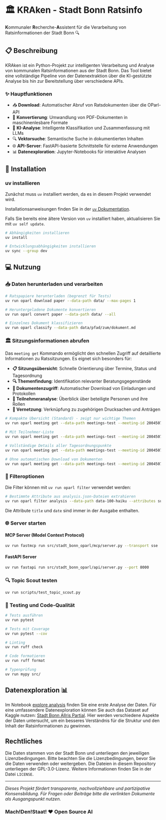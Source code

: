 # 🏛️ KRAken - Stadt Bonn Ratsinfo

**K**ommunaler **R**echerche-**A**ssistent für die Verarbeitung von Ratsinformationen der Stadt Bonn 🔍

## 📋 Beschreibung

KRAken ist ein Python-Projekt zur intelligenten Verarbeitung und Analyse von kommunalen Ratsinformationen aus der Stadt Bonn. Das Tool bietet eine vollständige Pipeline von der Datenextraktion über die KI-gestützte Analyse bis hin zur Bereitstellung über verschiedene APIs.

### ✨ Hauptfunktionen

- 📥 **Download**: Automatischer Abruf von Ratsdokumenten über die OParl-API
- 🔄 **Konvertierung**: Umwandlung von PDF-Dokumenten in maschinenlesbare Formate
- 🤖 **KI-Analyse**: Intelligente Klassifikation und Zusammenfassung mit LLMs
- 🔍 **Vektorsuche**: Semantische Suche in dokumentierten Inhalten
- 🌐 **API-Server**: FastAPI-basierte Schnittstelle für externe Anwendungen
- 📊 **Datenexploration**: Jupyter-Notebooks für interaktive Analysen

## 🚀 Installation

### uv installieren

Zunächst muss `uv` installiert werden, da es in diesem Projekt verwendet wird.

Installationsanweisungen finden Sie in der [`uv` Dokumentation](https://docs.astral.sh/uv/getting-started/installation/).

Falls Sie bereits eine ältere Version von `uv` installiert haben, aktualisieren Sie mit `uv self update`.

```bash
# Abhängigkeiten installieren
uv install

# Entwicklungsabhängigkeiten installieren
uv sync --group dev
```

## 💻 Nutzung

### 📥 Daten herunterladen und verarbeiten

```bash
# Ratspapiere herunterladen (begrenzt für Tests)
uv run oparl download paper --data-path data/ --max-pages 1

# Heruntergeladene Dokumente konvertieren
uv run oparl convert paper --data-path data/ --all

# Einzelnes Dokument klassifizieren
uv run oparl classify --data-path data/pfad/zum/dokument.md
```

### 🏛️ Sitzungsinformationen abrufen

Das `meeting get` Kommando ermöglicht den schnellen Zugriff auf detaillierte Informationen zu Ratssitzungen. Es eignet sich besonders für:

- **📋 Sitzungsübersicht**: Schnelle Orientierung über Termine, Status und Tagesordnung
- **🔍 Themenfindung**: Identifikation relevanter Beratungsgegenstände
- **📄 Dokumentenzugriff**: Automatischer Download von Einladungen und Protokollen
- **👥 Teilnehmeranalyse**: Überblick über beteiligte Personen und ihre Rollen
- **🔗 Vernetzung**: Verknüpfung zu zugehörigen Drucksachen und Anträgen

```bash
# Kompakte Übersicht (Standard) - zeigt nur wichtige Themen
uv run oparl meeting get --data-path meetings-test --meeting-id 2004507

# Mit Teilnehmer-Liste
uv run oparl meeting get --data-path meetings-test --meeting-id 2004507 --show-participants

# Vollständige Details aller Tagesordnungspunkte
uv run oparl meeting get --data-path meetings-test --meeting-id 2004507 --detailed

# Ohne automatischen Download von Dokumenten
uv run oparl meeting get --data-path meetings-test --meeting-id 2004507 --no-download-files
```

### 🔧 Filteroptionen

Die Filter können mit `uv run oparl filter` verwendet werden:

```bash
# Bestimmte Attribute aus analysis.json-Dateien extrahieren
uv run oparl filter analysis --data-path data-100-haiku --attributes summary tags
```

Die Attribute `title` und `date` sind immer in der Ausgabe enthalten.

### 🌐 Server starten

#### MCP Server (Model Context Protocol)
```bash
uv run fastmcp run src/stadt_bonn_oparl/mcp/server.py --transport sse
```

#### FastAPI Server
```bash
uv run fastapi run src/stadt_bonn_oparl/api/server.py --port 8000
```

### 🔍 Topic Scout testen

```bash
uv run scripts/test_topic_scout.py
```

### 🧪 Testing und Code-Qualität

```bash
# Tests ausführen
uv run pytest

# Tests mit Coverage
uv run pytest --cov

# Linting
uv run ruff check

# Code formatieren
uv run ruff format

# Typenprüfung
uv run mypy src/
```

## Datenexploration 📊

Im Notebook [explore analysis](./notebooks/explore_analysis.ipynb) finden Sie eine erste Analyse der Daten. Für eine umfassendere Datenexploration können Sie auch das Dataset auf Kaggle nutzen: [Stadt Bonn Allris Partial](https://www.kaggle.com/datasets/cgoern/stadt-bonn-allris-partial). Hier werden verschiedene Aspekte der Daten untersucht, um ein besseres Verständnis für die Struktur und den Inhalt der
Ratsinformationen zu gewinnen.

## Rechtliches

Die Daten stammen von der Stadt Bonn und unterliegen den jeweiligen Lizenzbedingungen. Bitte beachten Sie die Lizenzbedingungen, bevor Sie die Daten verwenden oder weitergeben. Die Dateien in diesem Repository unterliegen der GPL-3.0-Lizenz. Weitere Informationen finden Sie in der Datei `LICENSE`.

---

*Dieses Projekt fördert transparente, nachvollziehbare und partizipative Konsensbildung. Für Fragen oder Beiträge bitte die verlinkten Dokumente als Ausgangspunkt nutzen.*

### Mach!Den!Staat!  ❤️  Open Source AI
